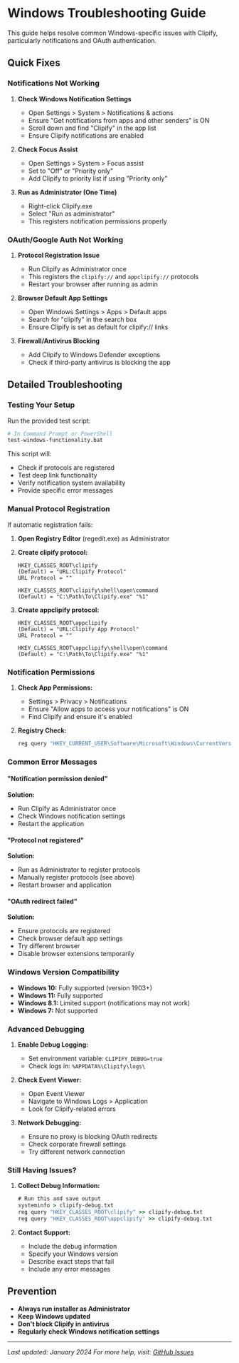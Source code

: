 # Windows Troubleshooting Guide

This guide helps resolve common Windows-specific issues with Clipify, particularly notifications and OAuth authentication.

## Quick Fixes

### Notifications Not Working

1. **Check Windows Notification Settings**
   - Open Settings > System > Notifications & actions
   - Ensure "Get notifications from apps and other senders" is ON
   - Scroll down and find "Clipify" in the app list
   - Ensure Clipify notifications are enabled

2. **Check Focus Assist**
   - Open Settings > System > Focus assist
   - Set to "Off" or "Priority only"
   - Add Clipify to priority list if using "Priority only"

3. **Run as Administrator (One Time)**
   - Right-click Clipify.exe
   - Select "Run as administrator"
   - This registers notification permissions properly

### OAuth/Google Auth Not Working

1. **Protocol Registration Issue**
   - Run Clipify as Administrator once
   - This registers the `clipify://` and `appclipify://` protocols
   - Restart your browser after running as admin

2. **Browser Default App Settings**
   - Open Windows Settings > Apps > Default apps
   - Search for "clipify" in the search box
   - Ensure Clipify is set as default for clipify:// links

3. **Firewall/Antivirus Blocking**
   - Add Clipify to Windows Defender exceptions
   - Check if third-party antivirus is blocking the app

## Detailed Troubleshooting

### Testing Your Setup

Run the provided test script:
```bash
# In Command Prompt or PowerShell
test-windows-functionality.bat
```

This script will:
- Check if protocols are registered
- Test deep link functionality
- Verify notification system availability
- Provide specific error messages

### Manual Protocol Registration

If automatic registration fails:

1. **Open Registry Editor** (regedit.exe) as Administrator
2. **Create clipify protocol:**
   ```
   HKEY_CLASSES_ROOT\clipify
   (Default) = "URL:Clipify Protocol"
   URL Protocol = ""
   
   HKEY_CLASSES_ROOT\clipify\shell\open\command
   (Default) = "C:\Path\To\Clipify.exe" "%1"
   ```

3. **Create appclipify protocol:**
   ```
   HKEY_CLASSES_ROOT\appclipify
   (Default) = "URL:Clipify App Protocol"
   URL Protocol = ""
   
   HKEY_CLASSES_ROOT\appclipify\shell\open\command
   (Default) = "C:\Path\To\Clipify.exe" "%1"
   ```

### Notification Permissions

1. **Check App Permissions:**
   - Settings > Privacy > Notifications
   - Ensure "Allow apps to access your notifications" is ON
   - Find Clipify and ensure it's enabled

2. **Registry Check:**
   ```cmd
   reg query "HKEY_CURRENT_USER\Software\Microsoft\Windows\CurrentVersion\Notifications\Settings"
   ```

### Common Error Messages

#### "Notification permission denied"
**Solution:**
- Run Clipify as Administrator once
- Check Windows notification settings
- Restart the application

#### "Protocol not registered"
**Solution:**
- Run as Administrator to register protocols
- Manually register protocols (see above)
- Restart browser and application

#### "OAuth redirect failed"
**Solution:**
- Ensure protocols are registered
- Check browser default app settings
- Try different browser
- Disable browser extensions temporarily

### Windows Version Compatibility

- **Windows 10:** Fully supported (version 1903+)
- **Windows 11:** Fully supported
- **Windows 8.1:** Limited support (notifications may not work)
- **Windows 7:** Not supported

### Advanced Debugging

1. **Enable Debug Logging:**
   - Set environment variable: `CLIPIFY_DEBUG=true`
   - Check logs in: `%APPDATA%\Clipify\logs\`

2. **Check Event Viewer:**
   - Open Event Viewer
   - Navigate to Windows Logs > Application
   - Look for Clipify-related errors

3. **Network Debugging:**
   - Ensure no proxy is blocking OAuth redirects
   - Check corporate firewall settings
   - Try different network connection

### Still Having Issues?

1. **Collect Debug Information:**
   ```cmd
   # Run this and save output
   systeminfo > clipify-debug.txt
   reg query "HKEY_CLASSES_ROOT\clipify" >> clipify-debug.txt
   reg query "HKEY_CLASSES_ROOT\appclipify" >> clipify-debug.txt
   ```

2. **Contact Support:**
   - Include the debug information
   - Specify your Windows version
   - Describe exact steps that fail
   - Include any error messages

## Prevention

- **Always run installer as Administrator**
- **Keep Windows updated**
- **Don't block Clipify in antivirus**
- **Regularly check Windows notification settings**

---

*Last updated: January 2024*
*For more help, visit: [GitHub Issues](https://github.com/your-repo/clipify/issues)*